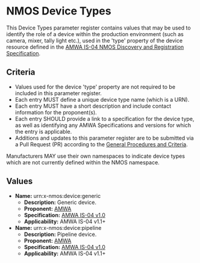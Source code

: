 # NMOS Device Types

This Device Types parameter register contains values that may be used to identify the role of a device within the production environment (such as camera, mixer, tally light etc.), used in the 'type' property of the device resource defined in the [AMWA IS-04 NMOS Discovery and Registration Specification](https://amwa-tv.github.io/nmos-discovery-registration).

## Criteria

- Values used for the device 'type' property are not required to be included in this parameter register.
- Each entry MUST define a unique device type name (which is a URN).
- Each entry MUST have a short description and include contact information for the proponent(s).
- Each entry SHOULD provide a link to a specification for the device type, as well as identifying any AMWA Specifications and versions for which the entry is applicable.
- Additions and updates to this parameter register are to be submitted via a Pull Request (PR) according to the [General Procedures and Criteria](../README.md#general-procedures-and-criteria).

Manufacturers MAY use their own namespaces to indicate device types which are not currently defined within the NMOS namespace.

## Values

- **Name:** urn:x-nmos:device:generic
  - **Description:** Generic device.
  - **Proponent:** [AMWA](https://github.com/AMWA-TV)
  - **Specification:** [AMWA IS-04 v1.0](https://amwa-tv.github.io/nmos-discovery-registration/tree/v1.0.x)
  - **Applicability:** AMWA IS-04 v1.1+
- **Name:** urn:x-nmos:device:pipeline
  - **Description:** Pipeline device.
  - **Proponent:** [AMWA](https://github.com/AMWA-TV)
  - **Specification:** [AMWA IS-04 v1.0](https://amwa-tv.github.io/nmos-discovery-registration/tree/v1.0.x)
  - **Applicability:** AMWA IS-04 v1.1+
